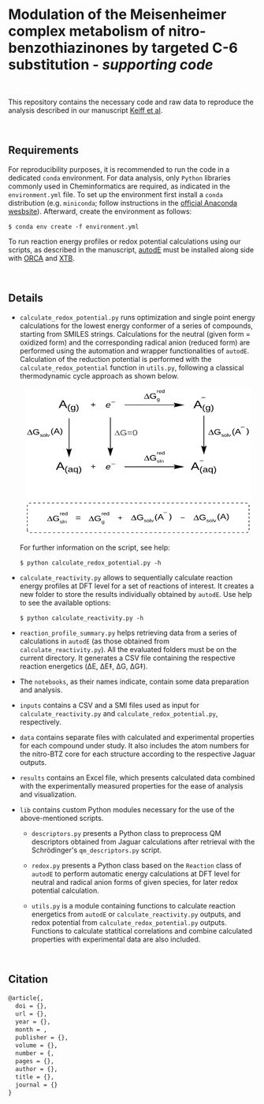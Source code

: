 # Modulation of the Meisenheimer complex metabolism of nitro-benzothiazinones by targeted C-6 substitution - *supporting code*

&nbsp;

This repository contains the necessary code and raw data to reproduce the analysis described in our manuscript [Keiff et al]().

&nbsp;

## Requirements

For reproducibility purposes, it is recommended to run the code in a dedicated `conda` environment. For data analysis, only `Python` libraries commonly used in Cheminformatics are required, as indicated in the `environment.yml` file. To set up the environment first install a `conda` distribution (e.g. `miniconda`; follow instructions in the [official Anaconda wesbsite](https://docs.anaconda.com/free/miniconda/miniconda-install/)). Afterward, create the environment as follows:

```
$ conda env create -f environment.yml
```

To run reaction energy profiles or redox potential calculations using our scripts, as described in the manuscript, [autodE](https://github.com/duartegroup/autodE) must be installed along side with [ORCA](https://sites.google.com/site/orcainputlibrary/home) and [XTB](https://github.com/grimme-lab/xtb).

&nbsp;

## Details

* `calculate_redox_potential.py` runs optimization and single point energy calculations for the lowest energy conformer of a series of compounds, starting from SMILES strings. Calculations for the neutral (given form = oxidized form) and the corresponding radical anion (reduced form) are performed using the automation and wrapper functionalities of `autodE`. Calculation of the reduction potential is performed with the `calculate_redox_potential` function in `utils.py`, following a classical thermodynamic cycle approach as shown below.

  <p align="center">
  <img width="460" height="300" src="img/thermodynamic_cycle_redox.svg">
  </p>

  For further information on the script, see help:
  ```
  $ python calculate_redox_potential.py -h
  ```

* `calculate_reactivity.py` allows to sequentially calculate reaction energy profiles at DFT level for a set of reactions of interest. It creates a new folder to store the results individually obtained by `autodE`. Use help to see the available options:
  ```
  $ python calculate_reactivity.py -h
  ```

* `reaction_profile_summary.py` helps retrieving data from a series of calculations in `autodE` (as those obtained from `calculate_reactivity.py`). All the evaluated folders must be on the current directory. It generates a CSV file containing the respective reaction energetics (&Delta;E, &Delta;E‡, &Delta;G, &Delta;G‡). 

* The `notebooks`, as their names indicate, contain some data preparation and analysis.

* `inputs` contains a CSV and a SMI files used as input for `calculate_reactivity.py` and `calculate_redox_potential.py`, respectively.

* `data` contains separate files with calculated and experimental properties for each compound under study. It also includes the atom numbers for the nitro-BTZ core for each structure according to the respective Jaguar outputs.

* `results` contains an Excel file, which presents calculated data combined with the experimentally measured properties for the ease of analysis and visualization.

* `lib` contains custom Python modules necessary for the use of the above-mentioned scripts. 

    * `descriptors.py` presents a Python class to preprocess QM descriptors obtained from Jaguar calculations after retrieval with the Schrödinger's `qm_descriptors.py` script.

    * `redox.py` presents a Python class based on the `Reaction` class of `autodE` to perform automatic energy calculations at DFT level for neutral and radical anion forms of given species, for later redox potential calculation. 

    * `utils.py` is a module containing functions to calculate reaction energetics from `autodE` or `calculate_reactivity.py` outputs, and redox potential from `calculate_redox_potential.py` outputs. Functions to calculate statitical correlations and combine calculated properties with experimental data are also included.


&nbsp;

## Citation
```
@article{,
  doi = {},
  url = {},
  year = {},
  month = ,
  publisher = {},
  volume = {},
  number = {,
  pages = {},
  author = {},
  title = {},
  journal = {}
}
```
